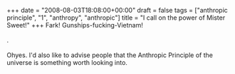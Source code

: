 +++
date = "2008-08-03T18:08:00+00:00"
draft = false
tags = ["anthropic principle", "1", "anthropy", "anthropic"]
title = "I call on the power of Mister Sweet!"
+++
Fark! Gunships-fucking-Vietnam!<br/><br/>.<br/><br/>Ohyes. I'd also like to advise people that the Anthropic Principle of the universe is something worth looking into.<div class="blogger-post-footer"><img width='1' height='1' src='https://blogger.googleusercontent.com/tracker/5693059957647979680-5015023454192578598?l=cosmiccowbell.blogspot.com' alt='' /></div>